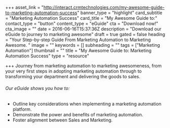 +++
asset_link = "http://interact.crmtechnologies.com/my-awesome-guide-to-marketing-automation-success"
banner_type = "highlight"
card_subtitle = "Marketing Automation Success"
card_title = "My Awesome Guide to:"
contact_type = "button"
content_type = "eGuide"
cta = "Download now!"
cta_image = ""
date = 2016-06-16T15:37:36Z
description = "Download our eGuide to journey to marketing awesome"
draft = true
gated = false
heading = "Your Step-by-step Guide From Marketing Automation to Marketing Awesome. "
image = ""
keywords = []
subheading = ""
tags = ["Marketing Automation"]
thumbnail = ""
title = "My Awesome Guide to: Marketing Automation Success"
type = "resource"

+++
Journey from marketing automation to marketing awesomeness, from your very first steps in adopting marketing automation through to transforming your department and delivering the goods to sales.

###### Our eGuide shows you how to:

* Outline key considerations when implementing a marketing automation platform.
* Demonstrate the power and benefits of marketing automation.
* Foster alignment between Sales and Marketing.